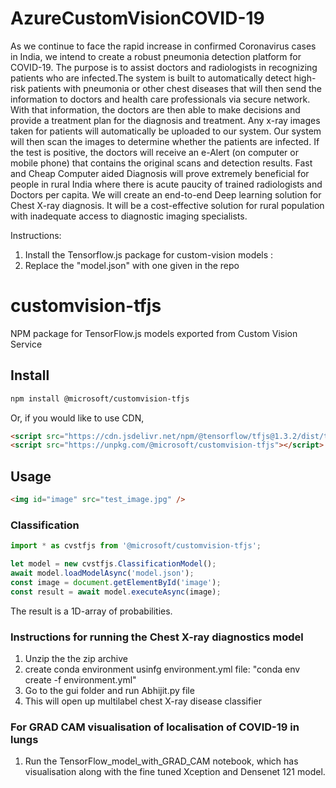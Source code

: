 # AzureCustomVisionCOVID-19
As we continue to face the rapid increase in confirmed Coronavirus cases in India, we intend to create a robust pneumonia detection platform for COVID-19. The purpose is to assist doctors and radiologists in recognizing patients who are infected.The system is built to automatically detect high-risk patients with pneumonia or other chest diseases that will then send the information to doctors and health care professionals via secure network. With that information, the doctors are then able to make decisions and provide a treatment plan for the diagnosis and treatment. Any x-ray images taken for patients will automatically be uploaded to our system. Our system will then scan the images to determine whether the patients are infected. If the test is positive, the doctors will receive an e-Alert (on computer or mobile phone) that contains the original scans and detection results. Fast and Cheap Computer aided Diagnosis will prove extremely beneficial for people in rural India where there is acute paucity of trained radiologists and Doctors per capita. We will create an end-to-end Deep learning solution for Chest X-ray diagnosis. It will be a cost-effective solution for rural population with inadequate access to diagnostic imaging specialists.

Instructions:
1) Install the Tensorflow.js package for custom-vision models :
2) Replace the "model.json" with one given in the repo
# customvision-tfjs
NPM package for TensorFlow.js models exported from Custom Vision Service

## Install
```sh
npm install @microsoft/customvision-tfjs
```

Or, if you would like to use CDN,

```html
<script src="https://cdn.jsdelivr.net/npm/@tensorflow/tfjs@1.3.2/dist/tf.min.js"></script>
<script src="https://unpkg.com/@microsoft/customvision-tfjs"></script>
```

## Usage

```html
<img id="image" src="test_image.jpg" />
```

### Classification
```js
import * as cvstfjs from '@microsoft/customvision-tfjs';

let model = new cvstfjs.ClassificationModel();
await model.loadModelAsync('model.json');
const image = document.getElementById('image');
const result = await model.executeAsync(image);
```

The result is a 1D-array of probabilities.


### Instructions for running the Chest X-ray diagnostics model 
1) Unzip the the zip archive
2) create conda environment usinfg environment.yml file:
    "conda env create -f environment.yml"
3) Go to the gui folder and run Abhijit.py file
4) This will open up multilabel chest X-ray disease classifier 

### For GRAD CAM visualisation of localisation of COVID-19 in lungs
1) Run the TensorFlow_model_with_GRAD_CAM notebook, which has visualisation along 
   with the fine tuned Xception and Densenet 121 model.